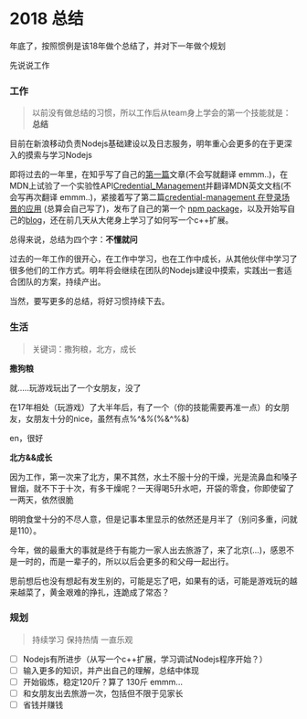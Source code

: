 # 2018 总结

年底了，按照惯例是该18年做个总结了，并对下一年做个规划

先说说工作

### 工作

>  以前没有做总结的习惯，所以工作后从team身上学会的第一个技能就是：**总结**

目前在新浪移动负责Nodejs基础建设以及日志服务，明年重心会更多的在于更深入的摸索与学习Nodejs

即将过去的一年里，在知乎写了自己的[第一篇](https://zhuanlan.zhihu.com/p/37121056)文章(不会写就翻译 emmm..)，在MDN上试验了一个实验性API[Credential_Management](https://developer.mozilla.org/zh-CN/docs/Web/API/Credential_Management_API)并翻译MDN英文文档(不会写再次翻译 emmm..)，紧接着写了第二篇[credential-management 在登录场景的应用](https://zhuanlan.zhihu.com/p/40052670) (总算会自己写了)，发布了自己的第一个 [npm package](https://www.npmjs.com/package/http-server-shutdown)，以及开始写自己的[blog](https://github.com/dxil/Blog)，还在前几天从大佬身上学习了如何写一个c++扩展。

总得来说，总结为四个字：**不懂就问**

过去的一年工作的很开心，在工作中学习，也在工作中成长，从其他伙伴中学习了很多他们的工作方式。明年将会继续在团队的Nodejs建设中摸索，实践出一套适合团队的方案，持续产出。

当然，要写更多的总结，将好习惯持续下去。

### 生活

> 关键词：撒狗粮，北方，成长

**撒狗粮**

就.....玩游戏玩出了一个女朋友，没了

在17年相处（玩游戏）了大半年后，有了一个（你的技能需要再准一点）的女朋友，女朋友十分的nice，虽然有点%^&*%*(%&^%&)

en，很好

**北方&&成长**

因为工作，第一次来了北方，果不其然，水土不服十分的干燥，光是流鼻血和嗓子冒烟，就不下于十次，有多干燥呢？一天得喝5升水吧，开袋的零食，你即使留了一两天，依然很脆

明明食堂十分的不尽人意，但是记事本里显示的依然还是月半了（别问多重，问就是110）。

今年，做的最重大的事就是终于有能力一家人出去旅游了，来了北京(…)，感恩不是一时的，而是一辈子的，所以以后会更多的和父母一起出行。

思前想后也没有想起有发生别的，可能是忘了吧，如果有的话，可能是游戏玩的越来越菜了，黄金艰难的挣扎，连跪成了常态？

### 规划

> 持续学习 保持热情 一直乐观

- [ ] Nodejs有所进步（从写一个c++扩展，学习调试Nodejs程序开始？）
- [ ] 输入更多的知识，并产出自己的理解，总结中体现
- [ ] 开始锻炼，稳定120斤？算了 130斤 emmm...
- [ ] 和女朋友出去旅游一次，包括但不限于见家长
- [ ] 省钱并赚钱
